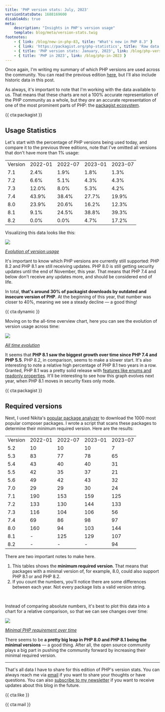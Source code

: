 ```yaml
---
title: 'PHP version stats: July, 2023'
versionStatsDate: 1688169600
disableAds: true
meta:
    description: "Insights in PHP's version usage"
    template: blog/meta/version-stats.twig
footnotes:
    - { link: /blog/new-in-php-83, title: "What's new in PHP 8.3" }
    - { link: 'https://packagist.org/php-statistics', title: 'Raw data from packagist' }
    - { title: 'PHP version stats: January, 2023', link: /blog/php-version-stats-january-2023 }
    - { title: 'PHP in 2023', link: /blog/php-in-2023 }
---
```


Once again, I'm writing my summary of which PHP versions are used across the community. You can read the previous edition [here](/blog/php-version-stats-january-2023), but I'll also include historic data in this post.

As always, it's important to note that I'm working with the data available to us. That means that these charts are not a 100% accurate representation of the PHP community as a whole, but they _are_ an accurate representation of one of the most prominent parts of PHP: the [packagist ecosystem](https://packagist.org/php-statistics).

{{ cta:packagist }}

## Usage Statistics

Let's start with the percentage of PHP versions being used today, and compare it to the previous three editions, note that I've omitted all versions that don't have more than 1% usage:

<div class="table-container">
<table>

<tr class="table-head">
    <td>Version</td>
    <td>2022-01</td>
    <td>2022-07</td>
    <td>2023-01</td>
    <td>2023-07</td>
</tr>


<tr>
    <td>7.1</td>
    <td>2.4%</td>
    <td>1.9%</td>
    <td>1.8%</td>
    <td>1.3%</td>
</tr>

<tr>
    <td>7.2</td>
    <td>6.6%</td>
    <td>5.1%</td>
    <td>4.3%</td>
    <td>4.3%</td>
</tr>

<tr>
    <td>7.3</td>
    <td>12.0%</td>
    <td>8.0%</td>
    <td>5.3%</td>
    <td>4.2%</td>
</tr>

<tr>
    <td>7.4</td>
    <td>43.9%</td>
    <td>38.4%</td>
    <td>27.7%</td>
    <td>19.9%</td>
</tr>

<tr>
    <td>8.0</td>
    <td>23.9%</td>
    <td>20.6%</td>
    <td>16.2%</td>
    <td>12.3%</td>
</tr>

<tr>
    <td>8.1</td>
    <td>9.1%</td>
    <td>24.5%</td>
    <td>38.8%</td>
    <td>39.3%</td>
</tr>

<tr>
    <td>8.2</td>
    <td>0.0%</td>
    <td>0.0%</td>
    <td>4.7%</td>
    <td>17.2%</td>
</tr>

</table>
</div>

Visualizing this data looks like this:

<div class="image-noborder image-wide"></div>

[![](/resources/img/blog/version-stats/2023-jul-01.svg)](/resources/img/blog/version-stats/2023-jul-01.svg)

<em class="center small">[Evolution of version usage](/resources/img/blog/version-stats/2023-jul-01.svg)</em>

It's important to know which PHP versions are currently still supported: PHP 8.2 and PHP 8.1 are still receiving updates. PHP 8.0 is still getting security updates until the end of November, this year. That means that PHP 7.4 and below don't receive any updates more, and should be considered end of life.

In total, **that's around 30% of packagist downloads by outdated and insecure version of PHP**. At the beginning of this year, that number was closer to 40%, meaning we see a steady decline — a good thing!

{{ cta:dynamic }}

Moving on to the all-time overview chart, here you can see the evolution of version usage across time:

<div class="image-noborder image-wide"></div>

[![](/resources/img/blog/version-stats/2023-jul-02.svg)](/resources/img/blog/version-stats/2023-jul-02.svg)

<em class="center small">[All time evolution](/resources/img/blog/version-stats/2023-jul-02.svg)</em>

It seems that **PHP 8.1 saw the biggest growth over time since PHP 7.4 and PHP 5.5**. PHP 8.2, in comparison, seems to make a slower start. It's also interesting to note a relative high percentage of PHP 8.1 two years in a row. Granted, PHP 8.1 was a pretty solid release with [features like enums and readonly properties](/blog/new-in-php-81). It'll be interesting to see how this graph evolves next year, when PHP 8.1 moves in security fixes only mode.  


{{ cta:packagist }}

## Required versions

Next, I used Nikita's [popular package analyzer](*https://github.com/nikic/popular-package-analysis) to download the 1000 most popular composer packages. I wrote a script that scans these packages to determine their minimum required version. Here are the results:

<div class="table-container">
<table>

<tr class="table-head">
    <td>Version</td>
    <td>2022-01</td>
    <td>2022-07</td>
    <td>2023-01</td>
    <td>2023-07</td>
</tr>

<tr>
    <td>5.2</td>
    <td>10</td>
    <td>10</td>
    <td>10</td>
    <td>7</td>
</tr>

<tr>
    <td>5.3</td>
    <td>83</td>
    <td>77</td>
    <td>78</td>
    <td>65</td>
</tr>

<tr>
    <td>5.4</td>
    <td>43</td>
    <td>40</td>
    <td>40</td>
    <td>31</td>
</tr>

<tr>
    <td>5.5</td>
    <td>42</td>
    <td>35</td>
    <td>37</td>
    <td>21</td>
</tr>

<tr>
    <td>5.6</td>
    <td>49</td>
    <td>42</td>
    <td>43</td>
    <td>32</td>
</tr>

<tr>
    <td>7.0</td>
    <td>29</td>
    <td>29</td>
    <td>30</td>
    <td>24</td>
</tr>

<tr>
    <td>7.1</td>
    <td>190</td>
    <td>153</td>
    <td>159</td>
    <td>125</td>
</tr>

<tr>
    <td>7.2</td>
    <td>133</td>
    <td>130</td>
    <td>144</td>
    <td>133</td>
</tr>

<tr>
    <td>7.3</td>
    <td>116</td>
    <td>104</td>
    <td>106</td>
    <td>56</td>
</tr>

<tr>
    <td>7.4</td>
    <td>69</td>
    <td>86</td>
    <td>98</td>
    <td>97</td>
</tr>

<tr>
    <td>8.0</td>
    <td>160</td>
    <td>94</td>
    <td>103</td>
    <td>144</td>
</tr>

<tr>
    <td>8.1</td>
    <td>-</td>
    <td>125</td>
    <td>129</td>
    <td>107</td>
</tr>

<tr>
    <td>8.2</td>
    <td>-</td>
    <td>-</td>
    <td>-</td>
    <td>94</td>
</tr>

</table>
</div>

There are two important notes to make here.

1. This tables shows the **minimum required version**. That means that packages with a minimal version of, for example, 8.0, could also support PHP 8.1 or and PHP 8.2.
2. If you count the numbers, you'll notice there are some differences between each year. Not every package lists a valid version string.

<br>

Instead of comparing absolute numbers, it's best to plot this data into a chart for a relative comparison, so that we can see changes over time:

<div class="image-noborder image-wide"></div>

[![](/resources/img/blog/version-stats/2023-jul-03.svg)](/resources/img/blog/version-stats/2023-jul-03.svg)

<em class="center small">[Minimal PHP requirement over time](/resources/img/blog/version-stats/2023-jul-03.svg)</em>

There seems to be **a pretty big leap in PHP 8.0 and PHP 8.1 being the minimal versions**  — a good thing. After all, the open source community plays a big part in pushing the community forward by increasing their minimal required version.

---

That's all data I have to share for this edition of PHP's version stats. You can always reach me via [email](mailto:brendt@stitcher.io) if you want to share your thoughts or have questions. You can also [subscribe to my newsletter](/mail) if you want to receive updates about this blog in the future.

{{ cta:like }}

{{ cta:mail }}
